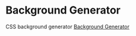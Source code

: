 # Background Generator
CSS background generator
[Background Generator](https://felicevalentine.github.io/Bacground_Generator/)
